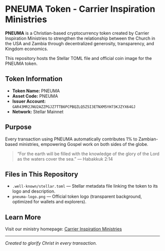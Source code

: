 # PNEUMA Token - Carrier Inspiration Ministries

**PNEUMA** is a Christian-based cryptocurrency token created by Carrier Inspiration Ministries to strengthen the relationship between the Church in the USA and Zambia through decentralized generosity, transparency, and Kingdom economics.

This repository hosts the Stellar TOML file and official coin image for the PNEUMA token.

## Token Information

- **Token Name:** PNEUMA
- **Asset Code:** PNEUMA
- **Issuer Account:** `GAR43MR2JNU2AZZPGJZ7TTB6PCPBQZLQ5Z5I3ETNXM5YH73KJZYX64GJ`
- **Network:** Stellar Mainnet

## Purpose

Every transaction using PNEUMA automatically contributes 1% to Zambian-based ministries, empowering Gospel work on both sides of the globe.

> “For the earth will be filled with the knowledge of the glory of the Lord as the waters cover the sea.” — Habakkuk 2:14

## Files in This Repository

- `.well-known/stellar.toml` — Stellar metadata file linking the token to its logo and description.
- `pneuma-logo.png` — Official token logo (transparent background, optimized for wallets and explorers).

## Learn More

Visit our ministry homepage: [Carrier Inspiration Ministries](https://denim-firewall-da7.notion.site/Hello-I-m-Bryce-Nathanial-Carrier-1497a0361320802cbfdbe4db04f8deac)

---

*Created to glorify Christ in every transaction.*
